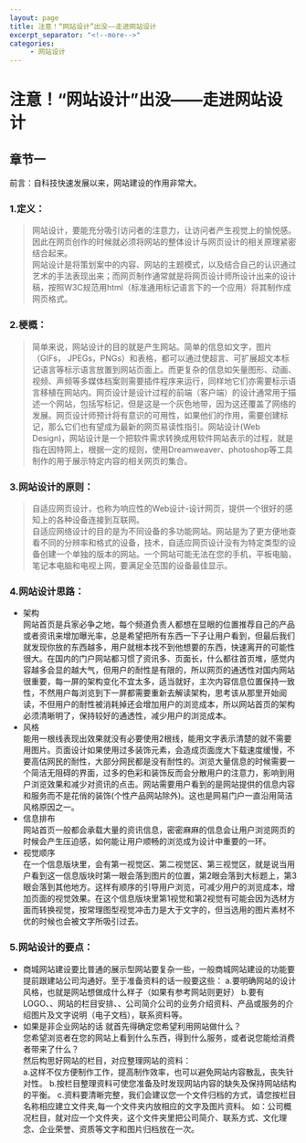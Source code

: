 ```yaml
---
layout: page
title: 注意！“网站设计”出没——走进网站设计
excerpt_separator: "<!--more-->"
categories:
     - 网站设计
---
```


# 注意！“网站设计”出没——走进网站设计
<!--more-->
## 章节一
前言：自科技快速发展以来，网站建设的作用非常大。
### 1.定义：
> 网站设计，要能充分吸引访问者的注意力，让访问者产生视觉上的愉悦感。因此在网页创作的时候就必须将网站的整体设计与网页设计的相关原理紧密结合起来。  
网站设计是将策划案中的内容、网站的主题模式，以及结合自己的认识通过艺术的手法表现出来；而网页制作通常就是将网页设计师所设计出来的设计稿，按照W3C规范用html（标准通用标记语言下的一个应用）将其制作成网页格式。

### 2.梗概：
> 简单来说，网站设计的目的就是产生网站。简单的信息如文字，图片（GIFs， JPEGs，PNGs）和表格，都可以通过使超言、可扩展超文本标记语言等标示语言放置到网站页面上。而更复杂的信息如矢量图形、动画、视频、声频等多媒体档案则需要插件程序来运行，同样地它们亦需要标示语言移植在网站内。网页设计是设计过程的前端（客户端）的设计通常用于描述一个网站，包括写标记，但是这是一个灰色地带，因为这还覆盖了网络的发展。网页设计师预计将有意识的可用性，如果他们的作用，需要创建标记，那么它们也有望成为最新的网页易读性指引。网站设计(Web Design)，网站设计是一个把软件需求转换成用软件网站表示的过程，就是指在因特网上，根据一定的规则，使用Dreamweaver、photoshop等工具制作的用于展示特定内容的相关网页的集合。

### 3.网站设计的原则：
> 自适应网页设计，也称为响应性的Web设计-设计网页，提供一个很好的感知上的各种设备连接到互联网。  
自适应网络设计的目的是为不同设备的多功能网站。网站是为了更方便地查看不同的分辨率和格式的设备，技术，自适应网页设计没有为特定类型的设备创建一个单独的版本的网站。一个网站可能无法在您的手机，平板电脑，笔记本电脑和电视上网，要满足全范围的设备最佳显示。

### 4.网站设计思路：
* 架构  
网站首页是兵家必争之地，每个频道负责人都想在显眼的位置推荐自己的产品或者资讯来增加曝光率，总是希望把所有东西一下子让用户看到，但最后我们就发现你放的东西越多，用户就根本找不到他想要的东西，快速离开的可能性很大。在国内的门户网站都习惯了资讯多、页面长，什么都往首页堆，感觉内容越多会显的越大气，但用户的耐性是有限的，所以网页的通透性对国内网站很重要，每一屏的架构变化不宜太多，适当就好，主次内容信息位置保持一致性，不然用户每浏览到下一屏都需要重新去解读架构，思考该从那里开始阅读，不但用户的耐性被消耗掉还会增加用户的浏览成本，所以网站首页的架构必须清晰明了，保持较好的通透性，减少用户的浏览成本。
* 风格  
能用一根线表现出效果就没有必要使用2根线，能用文字表示清楚的就不需要用图片。页面设计如果使用过多装饰元素，会造成页面庞大下载速度缓慢，不要高估网民的耐性，大部分网民都是没有耐性的。浏览大量信息的时候需要一个简洁无阻碍的界面，过多的色彩和装饰反而会分散用户的注意力，影响到用户浏览效果和减少对资讯的点击。网站需要用户看到的是网站提供的信息内容和服务而不是花俏的装饰(个性产品网站除外)。这也是网易门户一直沿用简洁风格原因之一。
* 信息排布  
网站首页一般都会承载大量的资讯信息，密密麻麻的信息会让用户浏览网页的时候会产生压迫感，如何能让用户顺畅的浏览成为设计中重要的一环。
* 视觉顺序  
在一个信息版块里，会有第一视觉区、第二视觉区、第三视觉区，就是说当用户看到这一信息版块时第一眼会落到图片的位置，第2眼会落到大标题上，第3眼会落到其他地方。这样有顺序的引导用户浏览，可减少用户的浏览成本，增加页面的视觉效果。在这个信息版块里第1视觉和第2视觉有可能会因为选材方面而转换视觉，按常理图型视觉冲击力是大于文字的，但当选用的图片素材不优的时候也会被文字所吸引过去。

### 5.网站设计的要点：
* 商城网站建设要比普通的展示型网站要复杂一些，一般商城网站建设的功能要提前跟建站公司沟通好。至于准备资料的话一般要这些：
a.要明确网站的设计风格，也就是网站想做成什么样子（如果有参考网站则更好）
b.要有LOGO、、网站的栏目安排、、公司简介公司的业务介绍资料、产品或服务的介绍图片及文字说明（电子文档），联系资料等。
* 如果是非企业网站的话
就首先得确定您希望利用网站做什么？  
您希望浏览者在您的网站上看到什么东西，得到什么服务，或者说您能给消费者带来了什么？  
然后构思好网站的栏目，对应整理网站的资料：  
a.这样不仅方便制作工作，提高制作效率，也可以避免网站内容散乱，丧失针对性。
b.按栏目整理资料可使您准备及时发现网站内容的缺失及保持网站结构的平衡。
c.资料要清晰完整，我们会建议您一个文件归档的方式，请您按栏目名称相应建立文件夹,每一个文件夹内放相应的文字及图片资料。 如：公司概况栏目，就对应一个文件夹，这个文件夹里把公司简介、联系方式、文化理念、企业荣誉、资质等文字和图片归档放在一次。
